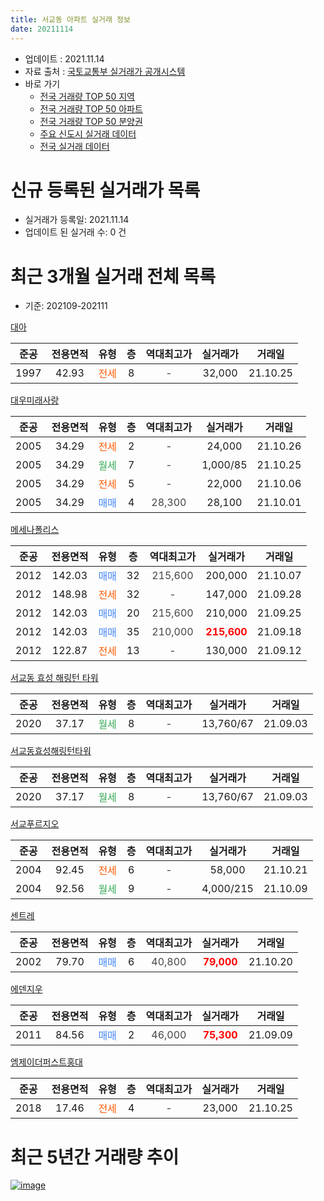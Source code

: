 ```yaml
---
title: 서교동 아파트 실거래 정보
date: 20211114
---
```


* 업데이트 : 2021.11.14
* 자료 출처 : [국토교통부 실거래가 공개시스템](http://rt.molit.go.kr)
* 바로 가기
    * [전국 거래량 TOP 50 지역](https://apt-info.github.io/apt-trade-info/tr)
    * [전국 거래량 TOP 50 아파트](https://apt-info.github.io/apt-trade-info/ta)
    * [전국 거래량 TOP 50 분양권](https://apt-info.github.io/apt-trade-info/tb)
    * [주요 신도시 실거래 데이터](https://apt-info.github.io/apt-trade-info/newtown)
    * [전국 실거래 데이터](https://apt-info.github.io/apt-trade-info/all)



<script async src="https://pagead2.googlesyndication.com/pagead/js/adsbygoogle.js"></script>
<!-- 기본광고 -->
<ins class="adsbygoogle"
     style="display:block"
     data-ad-client="ca-pub-1142216861245946"
     data-ad-slot="4805727019"
     data-ad-format="auto"
     data-full-width-responsive="true"></ins>
<script>
     (adsbygoogle = window.adsbygoogle || []).push({});
</script>


# 신규 등록된 실거래가 목록

* 실거래가 등록일: 2021.11.14
* 업데이트 된 실거래 수: 0 건




<script async src="https://pagead2.googlesyndication.com/pagead/js/adsbygoogle.js"></script>
<!-- 기본광고 -->
<ins class="adsbygoogle"
     style="display:block"
     data-ad-client="ca-pub-1142216861245946"
     data-ad-slot="4805727019"
     data-ad-format="auto"
     data-full-width-responsive="true"></ins>
<script>
     (adsbygoogle = window.adsbygoogle || []).push({});
</script>


# 최근 3개월 실거래 전체 목록
* 기준: 202109-202111


[대아](https://search.naver.com/search.naver?query=%EB%8C%80%EC%95%84)

|준공|전용면적|유형|층|역대최고가|실거래가|거래일|
|:---:|:---:|:---:|:---:|:---:|:---:|:---:|
|1997|42.93|<span style="color:#FF5A00">전세</span>|8|<span style="color:#444444">-</span>|32,000|21.10.25|

[대우미래사랑](https://search.naver.com/search.naver?query=%EB%8C%80%EC%9A%B0%EB%AF%B8%EB%9E%98%EC%82%AC%EB%9E%91)

|준공|전용면적|유형|층|역대최고가|실거래가|거래일|
|:---:|:---:|:---:|:---:|:---:|:---:|:---:|
|2005|34.29|<span style="color:#FF5A00">전세</span>|2|<span style="color:#444444">-</span>|24,000|21.10.26|
|2005|34.29|<span style="color:#34A853">월세</span>|7|<span style="color:#444444">-</span>|1,000/85|21.10.25|
|2005|34.29|<span style="color:#FF5A00">전세</span>|5|<span style="color:#444444">-</span>|22,000|21.10.06|
|2005|34.29|<span style="color:#4285F3">매매</span>|4|<span style="color:#444444">28,300</span>|28,100|21.10.01|

[메세나폴리스](https://search.naver.com/search.naver?query=%EB%A9%94%EC%84%B8%EB%82%98%ED%8F%B4%EB%A6%AC%EC%8A%A4)

|준공|전용면적|유형|층|역대최고가|실거래가|거래일|
|:---:|:---:|:---:|:---:|:---:|:---:|:---:|
|2012|142.03|<span style="color:#4285F3">매매</span>|32|<span style="color:#444444">215,600</span>|200,000|21.10.07|
|2012|148.98|<span style="color:#FF5A00">전세</span>|32|<span style="color:#444444">-</span>|147,000|21.09.28|
|2012|142.03|<span style="color:#4285F3">매매</span>|20|<span style="color:#444444">215,600</span>|210,000|21.09.25|
|2012|142.03|<span style="color:#4285F3">매매</span>|35|<span style="color:#444444">210,000</span>|<b><span style="color:#FF0000">215,600</span></b>|21.09.18|
|2012|122.87|<span style="color:#FF5A00">전세</span>|13|<span style="color:#444444">-</span>|130,000|21.09.12|

[서교동 효성 해링턴 타워](https://search.naver.com/search.naver?query=%EC%84%9C%EA%B5%90%EB%8F%99+%ED%9A%A8%EC%84%B1+%ED%95%B4%EB%A7%81%ED%84%B4+%ED%83%80%EC%9B%8C)

|준공|전용면적|유형|층|역대최고가|실거래가|거래일|
|:---:|:---:|:---:|:---:|:---:|:---:|:---:|
|2020|37.17|<span style="color:#34A853">월세</span>|8|<span style="color:#444444">-</span>|13,760/67|21.09.03|

[서교동효성해링턴타워](https://search.naver.com/search.naver?query=%EC%84%9C%EA%B5%90%EB%8F%99%ED%9A%A8%EC%84%B1%ED%95%B4%EB%A7%81%ED%84%B4%ED%83%80%EC%9B%8C)

|준공|전용면적|유형|층|역대최고가|실거래가|거래일|
|:---:|:---:|:---:|:---:|:---:|:---:|:---:|
|2020|37.17|<span style="color:#34A853">월세</span>|8|<span style="color:#444444">-</span>|13,760/67|21.09.03|

[서교푸르지오](https://search.naver.com/search.naver?query=%EC%84%9C%EA%B5%90%ED%91%B8%EB%A5%B4%EC%A7%80%EC%98%A4)

|준공|전용면적|유형|층|역대최고가|실거래가|거래일|
|:---:|:---:|:---:|:---:|:---:|:---:|:---:|
|2004|92.45|<span style="color:#FF5A00">전세</span>|6|<span style="color:#444444">-</span>|58,000|21.10.21|
|2004|92.56|<span style="color:#34A853">월세</span>|9|<span style="color:#444444">-</span>|4,000/215|21.10.09|

[센트레](https://search.naver.com/search.naver?query=%EC%84%BC%ED%8A%B8%EB%A0%88)

|준공|전용면적|유형|층|역대최고가|실거래가|거래일|
|:---:|:---:|:---:|:---:|:---:|:---:|:---:|
|2002|79.70|<span style="color:#4285F3">매매</span>|6|<span style="color:#444444">40,800</span>|<b><span style="color:#FF0000">79,000</span></b>|21.10.20|

[에덴지우](https://search.naver.com/search.naver?query=%EC%97%90%EB%8D%B4%EC%A7%80%EC%9A%B0)

|준공|전용면적|유형|층|역대최고가|실거래가|거래일|
|:---:|:---:|:---:|:---:|:---:|:---:|:---:|
|2011|84.56|<span style="color:#4285F3">매매</span>|2|<span style="color:#444444">46,000</span>|<b><span style="color:#FF0000">75,300</span></b>|21.09.09|

[엠제이더퍼스트홍대](https://search.naver.com/search.naver?query=%EC%97%A0%EC%A0%9C%EC%9D%B4%EB%8D%94%ED%8D%BC%EC%8A%A4%ED%8A%B8%ED%99%8D%EB%8C%80)

|준공|전용면적|유형|층|역대최고가|실거래가|거래일|
|:---:|:---:|:---:|:---:|:---:|:---:|:---:|
|2018|17.46|<span style="color:#FF5A00">전세</span>|4|<span style="color:#444444">-</span>|23,000|21.10.25|



<script async src="https://pagead2.googlesyndication.com/pagead/js/adsbygoogle.js"></script>
<!-- 기본광고 -->
<ins class="adsbygoogle"
     style="display:block"
     data-ad-client="ca-pub-1142216861245946"
     data-ad-slot="4805727019"
     data-ad-format="auto"
     data-full-width-responsive="true"></ins>
<script>
     (adsbygoogle = window.adsbygoogle || []).push({});
</script>


# 최근 5년간 거래량 추이


<div style="width:100%;">
    <canvas id="deal_progress" height="200"></canvas>
</div>

<script>
new Chart(document.getElementById("deal_progress"), {
    type: 'line',
    data: {
        labels: ['16.01','16.02','16.03','16.04','16.05','16.06','16.07','16.08','16.09','16.10','16.11','16.12','17.01','17.02','17.03','17.04','17.05','17.06','17.07','17.08','17.09','17.10','17.11','17.12','18.01','18.02','18.03','18.04','18.05','18.06','18.07','18.08','18.09','18.10','18.11','18.12','19.01','19.02','19.03','19.04','19.05','19.06','19.07','19.08','19.09','19.10','19.11','19.12','20.01','20.02','20.03','20.04','20.05','20.06','20.07','20.08','20.09','20.10','20.11','20.12','21.01','21.02','21.03','21.04','21.05','21.06','21.07','21.08','21.09','21.10'],
        datasets: [{
            label: '매매/분양권',
            data: [11,3,7,8,9,0,12,13,18,10,2,9,7,4,6,9,3,10,8,7,5,4,7,5,10,14,5,7,4,3,13,20,11,15,5,4,9,4,5,4,5,6,8,8,12,10,8,9,9,3,1,4,10,7,10,6,6,8,9,7,6,1,5,8,14,3,6,7,3,3],
            borderColor: "rgba(66, 133, 243, 1)",
            backgroundColor: "rgba(66, 133, 243, 0.05)",
            borderWidth: 1,
            pointRadius: 0,
            fill: false,
            lineTension: 0
        },{
            label: '전/월세',
            data: [11,3,13,7,4,9,5,9,2,5,6,9,9,10,7,3,6,10,6,10,10,7,8,10,8,14,14,9,11,15,14,13,11,12,13,12,12,16,11,12,5,7,13,10,12,6,12,18,11,20,8,13,5,9,16,58,29,13,17,7,15,7,9,9,13,19,5,11,4,7],
            borderColor: "rgba(255, 90, 0, 1)",
            backgroundColor: "rgba(255, 90, 0, 0.05)",
            borderWidth: 1,
            pointRadius: 0,
            fill: false,
            lineTension: 0
        },{
            label: '합계',
            data: [22,6,20,15,13,9,17,22,20,15,8,18,16,14,13,12,9,20,14,17,15,11,15,15,18,28,19,16,15,18,27,33,22,27,18,16,21,20,16,16,10,13,21,18,24,16,20,27,20,23,9,17,15,16,26,64,35,21,26,14,21,8,14,17,27,22,11,18,7,10],
            borderColor: "rgba(0, 0, 0, 1)",
            backgroundColor: "rgba(0, 0, 0, 0.03)",
            borderWidth: 0.1,
            pointRadius: 0,
            fill: true,
            lineTension: 0
        }
        ]
    },
    options: {
        responsive: true,
        title: {
            display: false
        },
        tooltips: {
            mode: 'index',
            intersect: false
        },
        hover: {
            mode: 'nearest',
            intersect: true
        },
        scales: {
            xAxes: [{
                display: true,
                scaleLabel: {
                    display: true,
                    labelString: '년/월'
                }
            }],
            yAxes: [{
                display: true,
                ticks: {
                    suggestedMin: 0,
                },
                scaleLabel: {
                    display: true,
                    labelString: '실거래 수'
                }
            }]
        }
    }
});

</script>


[![image](https://apt-info.github.io/images/2020-01-03-apt-trade-info/1024x500.png)](https://play.google.com/store/apps/details?id=com.aptinfo.apttradeinfo)

